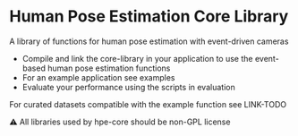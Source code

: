 # Human Pose Estimation Core Library
A library of functions for human pose estimation with event-driven cameras

* Compile and link the core-library in your application to use the event-based human pose estimation functions
* For an example application see examples
* Evaluate your performance using the scripts in evaluation

For curated datasets compatible with the example function see LINK-TODO

:warning: All libraries used by hpe-core should be non-GPL license

